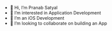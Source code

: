 - 👋 Hi, I’m Pranab Satyal
- 👀 I’m interested in Application Development
- 🌱 I’m an iOS Development
- 💞️ I’m looking to collaborate on building an App
